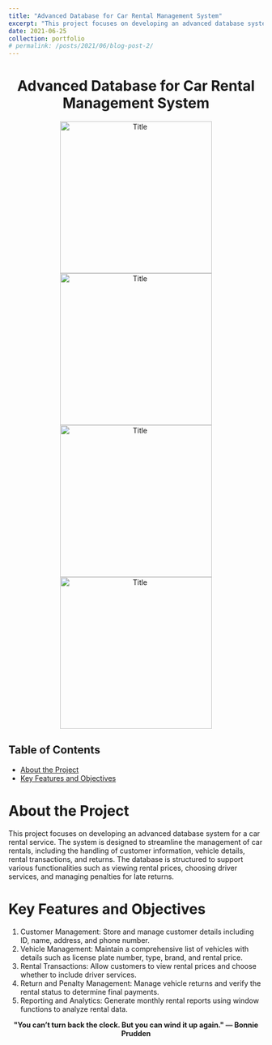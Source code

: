 ```yaml
---
title: "Advanced Database for Car Rental Management System"
excerpt: "This project focuses on developing an advanced database system for a car rental service. The system is designed to streamline the management of car rentals, including the handling of customer information, vehicle details, rental transactions, and returns. The database is structured to support various functionalities such as viewing rental prices, choosing driver services, and managing penalties for late returns."
date: 2021-06-25
collection: portfolio
# permalink: /posts/2021/06/blog-post-2/
---
```

<div style="text-align:center;">
    <h1>Advanced Database for Car Rental Management System</h1>
</div>

<div style="text-align:center;">
    <image src="/images/db1.png" controls title="Title" height="300"></image>
    <br>
    <image src="/images/db2.png" controls title="Title" height="300"></image>
    <br>
    <image src="/images/db3.png" controls title="Title" height="300"></image>
     <br>
    <image src="/images/db4.png" controls title="Title" height="300"></image>
</div>

## Table of Contents
- [About the Project](#about-the-project)
- [Key Features and Objectives](#key-features-and-objectives)

# About the Project
This project focuses on developing an advanced database system for a car rental service. The system is designed to streamline the management of car rentals, including the handling of customer information, vehicle details, rental transactions, and returns. The database is structured to support various functionalities such as viewing rental prices, choosing driver services, and managing penalties for late returns.


# Key Features and Objectives
  1. Customer Management: Store and manage customer details including ID, name, address, and phone number.
  2. Vehicle Management: Maintain a comprehensive list of vehicles with details such as license plate number, type, brand, and rental price.
  3. Rental Transactions: Allow customers to view rental prices and choose whether to include driver services.
  4. Return and Penalty Management: Manage vehicle returns and verify the rental status to determine final payments.
  5. Reporting and Analytics: Generate monthly rental reports using window functions to analyze rental data.

<p align="center">
  <strong>"You can’t turn back the clock. But you can wind it up again." — Bonnie Prudden</strong>
</p>